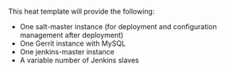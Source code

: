 This heat template will provide the following:

- One salt-master instance (for deployment and configuration management
after deployment)
- One Gerrit instance with MySQL
- One jenkins-master instance
- A variable number of Jenkins slaves
